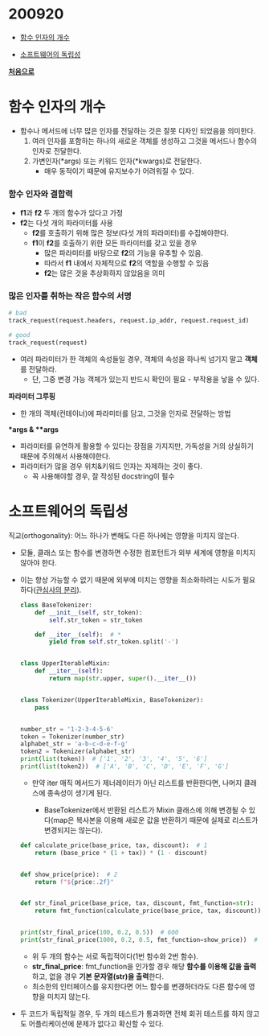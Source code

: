 # 200920

- [함수 인자의 개수](#함수-인자의-개수 )

- [소프트웨어의 독립성](#소프트웨어의-독립성)



**[처음으로](#200918)**



# 함수 인자의 개수

- 함수나 메서드에 너무 많은 인자를 전달하는 것은 잘못 디자인 되었음을 의미한다.
  1. 여러 인자를 포함하는 하나의 새로운 객체를 생성하고 그것을 메서드나 함수의 인자로 전달한다.
  2. 가변인자(*args) 또는 키워드 인자(*kwargs)로 전달한다.
     - 매우 동적이기 때문에 유지보수가 어려워질 수 있다.



### 함수 인자와 결합력

- **f1**과 **f2** 두 개의 함수가 있다고 가정
- **f2**는 다섯 개의 파라미터를 사용
  - **f2**를 호출하기 위해 많은 정보(다섯 개의 파라미터)를 수집해야햔다.
  - **f1**이 **f2**를 호출하기 위한 모든 파라미터를 갖고 있을 경우 
    - 많은 파라미터를 바탕으로 **f2**의 기능을 유추할 수 있음.
    - 따라서 **f1** 내에서 자체적으로 **f2**의 역할을 수행할 수 있음
    - **f2**는 많은 것을 추상화하지 않았음을 의미



### 많은 인자를 취하는 작은 함수의 서명

```python
# bad
track_request(request.headers, request.ip_addr, request.request_id)

# good
track_request(request)
```

- 여러 파라미터가 한 객체의 속성들일 경우, 객체의 속성을 하나씩 넘기지 말고 **객체**를 전달하라.
  - 단, 그중 변경 가능 객체가 있는지 반드시 확인이 필요 - 부작용을 낳을 수 있다.

**파라미터 그루핑**

- 한 개의 객체(컨테이너)에 파라미터를 담고, 그것을 인자로 전달하는 방법 

**\*args & \*\*args**

- 파라미터를 유연하게 활용할 수 있다는 장점을 가지지만, 가독성을 거의 상실하기 때문에 주의해서 사용해야한다.
- 파라미터가 많을 경우 위치&키워드 인자는 자제하는 것이 좋다.
  - 꼭 사용해야할 경우, 잘 작성된 docstring이 필수





# 소프트웨어의 독립성

직교(orthogonality): 어느 하나가 변해도 다른 하나에는 영향을 미치지 않는다.

- 모듈, 클래스 또는 함수를 변경하면 수정한 컴포턴트가 외부 세계에 영향을 미치지 않아야 한다.

- 이는 항상 가능할 수 없기 때문에 외부에 미치는 영향을 최소화하려는 시도가 필요하다([관심사의 분리](https://github.com/navill/Python_TIL/tree/master/200918#관심사의-분리)).

  ```python
  class BaseTokenizer:
      def __init__(self, str_token):
          self.str_token = str_token
  
      def __iter__(self):  # *
          yield from self.str_token.split('-')
  
  
  class UpperIterableMixin:
      def __iter__(self):
          return map(str.upper, super().__iter__())
  
  
  class Tokenizer(UpperIterableMixin, BaseTokenizer):
      pass
  
  
  number_str = '1-2-3-4-5-6'
  token = Tokenizer(number_str)
  alphabet_str = 'a-b-c-d-e-f-g'
  token2 = Tokenizer(alphabet_str)
  print(list(token))  # ['1', '2', '3', '4', '5', '6']
  print(list(token2))  # ['A', 'B', 'C', 'D', 'E', 'F', 'G']
  ```

  - 만약 iter 매직 메서드가 제너레이터가 아닌 리스트를 반환한다면, 나머지 클래스에 종속성이 생기게 된다.

    - BaseTokenizer에서 반환된 리스트가 Mixin 클래스에 의해 변경될 수 있다(map은 복사본을 이용해 새로운 값을 반환하기 때문에 실제로 리스트가 변경되지는 않는다).

      

  ```python
  def calculate_price(base_price, tax, discount):  # 1
      return (base_price * (1 + tax)) * (1 - discount)
  
  
  def show_price(price):  # 2
      return f"${price:.2f}"
  
  
  def str_final_price(base_price, tax, discount, fmt_function=str):
      return fmt_function(calculate_price(base_price, tax, discount))
  
  
  print(str_final_price(100, 0.2, 0.5))  # 600
  print(str_final_price(1000, 0.2, 0.5, fmt_function=show_price))  # $600.00
  ```

  - 위 두 개의 함수는 서로 독립적이다(1번 함수와 2번 함수).
  - **str_final_price**: fmt_function을 인가할 경우 해당 **함수를 이용해 값을 출력**하고, 없을 경우 **기본 문자열(str)을 출력**한다.
  - 최소한의 인터페이스를 유지한다면 어느 함수를 변경하더라도 다른 함수에 영향을 미치지 않는다.

- 두 코드가 독립적일 경우, 두 개의 테스트가 통과하면 전체 회귀 테스트를 하지 않고도 어플리케이션에 문제가 없다고 확신할 수 있다.



